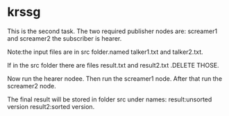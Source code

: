 # krssg
This is the second task.
The two required publisher nodes are:
screamer1 and screamer2
the subscriber is
hearer.

Note:the input files are in src folder.named talker1.txt and talker2.txt.

If in the src folder there are files result.txt and result2.txt .DELETE THOSE.

Now run the hearer nodee.
Then run the screamer1 node.
After that run the screamer2 node.

The final result will be stored in folder src under names:
result:unsorted version
result2:sorted version.

